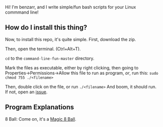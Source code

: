 Hi! I'm benzarr, and I write simple/fun bash scripts for your Linux commmand line!

## How do I install this thing?
Now, to install this repo, it's quite simple.
First, download the zip.

Then, open the terminal. (Ctrl+Alt+T).

`cd` to the `command-line-fun-master` directory.

Mark the files as executable, either by right clicking, then going to Properties->Permissions->Allow this file to run as program, *or*, run this: `sudo chmod 755 ./<filename>`

Then, double click on the file, or run `./<filename>` And boom, it should run. If not, open an [issue](https://github.com/benzarr410/command-line-fun/issues).
## Program Explanations
8 Ball: Come on, it's a [Magic 8 Ball](https://en.wikipedia.org/w/index.php?title=Magic_8-Ball).
